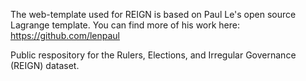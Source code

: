 The web-template used for REIGN is based on Paul Le's open source Lagrange template. You can find more of his work here: https://github.com/lenpaul


Public respository for the Rulers, Elections, and Irregular Governance (REIGN) dataset. 

